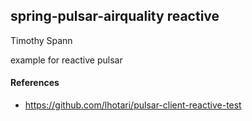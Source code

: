 ## spring-pulsar-airquality reactive


Timothy Spann

example for reactive pulsar

#### References

* https://github.com/lhotari/pulsar-client-reactive-test
